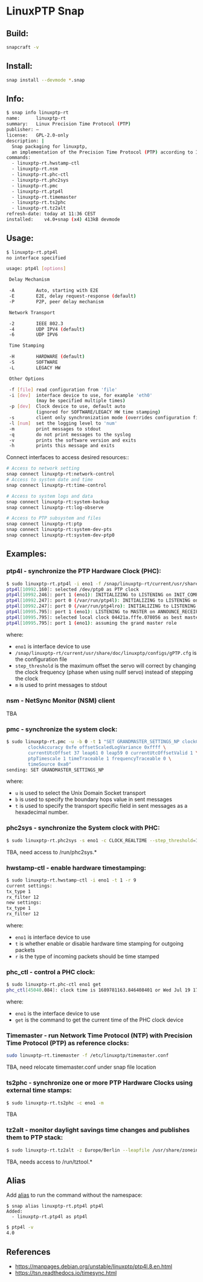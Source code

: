 # LinuxPTP Snap

## Build:
```bash
snapcraft -v
```

## Install:
```bash
snap install --devmode *.snap
```

## Info:
```bash
$ snap info linuxptp-rt
name:      linuxptp-rt
summary:   Linux Precision Time Protocol (PTP)
publisher: –
license:   GPL-2.0-only
description: |
  Snap packaging for linuxptp,
  an implementation of the Precision Time Protocol (PTP) according to IEEE standard 1588 for Linux.
commands:
  - linuxptp-rt.hwstamp-ctl
  - linuxptp-rt.nsm
  - linuxptp-rt.phc-ctl
  - linuxptp-rt.phc2sys
  - linuxptp-rt.pmc
  - linuxptp-rt.ptp4l
  - linuxptp-rt.timemaster
  - linuxptp-rt.ts2phc
  - linuxptp-rt.tz2alt
refresh-date: today at 11:36 CEST
installed:    v4.0+snap (x4) 413kB devmode
```

## Usage:
```bash
$ linuxptp-rt.ptp4l
no interface specified

usage: ptp4l [options]

 Delay Mechanism

 -A        Auto, starting with E2E
 -E        E2E, delay request-response (default)
 -P        P2P, peer delay mechanism

 Network Transport

 -2        IEEE 802.3
 -4        UDP IPV4 (default)
 -6        UDP IPV6

 Time Stamping

 -H        HARDWARE (default)
 -S        SOFTWARE
 -L        LEGACY HW

 Other Options

 -f [file] read configuration from 'file'
 -i [dev]  interface device to use, for example 'eth0'
           (may be specified multiple times)
 -p [dev]  Clock device to use, default auto
           (ignored for SOFTWARE/LEGACY HW time stamping)
 -s        client only synchronization mode (overrides configuration file)
 -l [num]  set the logging level to 'num'
 -m        print messages to stdout
 -q        do not print messages to the syslog
 -v        prints the software version and exits
 -h        prints this message and exits
```

Connect interfaces to access desired resources::

```bash
# Access to network setting
snap connect linuxptp-rt:network-control
# Access to system date and time
snap connect linuxptp-rt:time-control

# Access to system logs and data
snap connect linuxptp-rt:system-backup  
snap connect linuxptp-rt:log-observe   

# Access to PTP subsystem and files
snap connect linuxptp-rt:ptp
snap connect linuxptp-rt:system-dev-pts
snap connect linuxptp-rt:system-dev-ptp0 
```

## Examples:

### ptp4l - synchronize the PTP Hardware Clock (PHC):
```bash
$ sudo linuxptp-rt.ptp4l -i eno1 -f /snap/linuxptp-rt/current/usr/share/doc/linuxptp/configs/gPTP.cfg --step_threshold=1 -m
ptp4l[10992.160]: selected /dev/ptp0 as PTP clock
ptp4l[10992.246]: port 1 (eno1): INITIALIZING to LISTENING on INIT_COMPLETE
ptp4l[10992.247]: port 0 (/var/run/ptp4l): INITIALIZING to LISTENING on INIT_COMPLETE
ptp4l[10992.247]: port 0 (/var/run/ptp4lro): INITIALIZING to LISTENING on INIT_COMPLETE
ptp4l[10995.795]: port 1 (eno1): LISTENING to MASTER on ANNOUNCE_RECEIPT_TIMEOUT_EXPIRES
ptp4l[10995.795]: selected local clock 04421a.fffe.078056 as best master
ptp4l[10995.795]: port 1 (eno1): assuming the grand master role
```

where:
- `eno1` is interface device to use
- `/snap/linuxptp-rt/current/usr/share/doc/linuxptp/configs/gPTP.cfg` is the configuration file
- `step_threshold` is the maximum offset the servo will correct by changing the clock frequency (phase when using nullf servo) instead of stepping the clock
- `m` is used to print messages to stdout

### nsm - NetSync Monitor (NSM) client
TBA

### pmc - synchronize the system clock:
```bash
$ sudo linuxptp-rt.pmc -u -b 0 -t 1 "SET GRANDMASTER_SETTINGS_NP clockClass 248 \
        clockAccuracy 0xfe offsetScaledLogVariance 0xffff \
        currentUtcOffset 37 leap61 0 leap59 0 currentUtcOffsetValid 1 \
        ptpTimescale 1 timeTraceable 1 frequencyTraceable 0 \
        timeSource 0xa0"
sending: SET GRANDMASTER_SETTINGS_NP
```

where:
- `u` is used to select the Unix Domain Socket transport
- `b` is used to specify the boundary hops value in sent messages
- `t` is used to specify the transport specific field in sent messages as a hexadecimal number.


### phc2sys - synchronize the System clock with PHC:
```bash
$ sudo linuxptp-rt.phc2sys -s eno1 -c CLOCK_REALTIME --step_threshold=1 --transportSpecific=1 -w -m
```
TBA, need access to /run/phc2sys.*

### hwstamp-ctl - enable hardware timestamping:
```bash
$ sudo linuxptp-rt.hwstamp-ctl -i eno1 -t 1 -r 9
current settings:
tx_type 1
rx_filter 12
new settings:
tx_type 1
rx_filter 12
```
where:
- `eno1` is interface device to use
- `t` is whether enable or disable hardware time stamping for outgoing packets
- `r` is the type of incoming packets should be time stamped

### phc_ctl - control a PHC clock:
```bash
$ sudo linuxptp-rt.phc-ctl eno1 get
phc_ctl[45040.084]: clock time is 1689781163.846408401 or Wed Jul 19 17:39:23 2023
```
where:
- `eno1` is the interface device to use
- `get` is the command to get the current time of the PHC clock device



### Timemaster - run Network Time Protocol (NTP) with Precision Time Protocol (PTP) as reference clocks:
```bash
sudo linuxptp-rt.timemaster -f /etc/linuxptp/timemaster.conf 
```
TBA, need relocate timemaster.conf under snap file location

### ts2phc - synchronize one or more PTP Hardware Clocks using external time stamps:

```bash
$ sudo linuxptp-rt.ts2phc -c eno1 -m
```
TBA

### tz2alt - monitor daylight savings time changes and publishes them to PTP stack:
```bash
$ sudo linuxptp-rt.tz2alt -z Europe/Berlin --leapfile /usr/share/zoneinfo/leap-seconds.list
```
TBA, needs access to /run/tztool.*
## Alias

Add [alias](https://snapcraft.io/docs/commands-and-aliases) to run the command without the namespace:
```
$ snap alias linuxptp-rt.ptp4l ptp4l
Added:
  - linuxptp-rt.ptp4l as ptp4l
```

```bash
$ ptp4l -v
4.0
 ```

 ## References
 - https://manpages.debian.org/unstable/linuxptp/ptp4l.8.en.html
 - https://tsn.readthedocs.io/timesync.html
